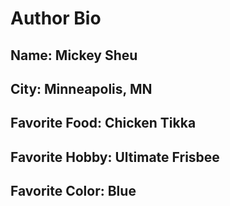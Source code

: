 # Author Bio

## Name: Mickey Sheu
## City: Minneapolis, MN
## Favorite Food: Chicken Tikka
## Favorite Hobby: Ultimate Frisbee
## Favorite Color: Blue
